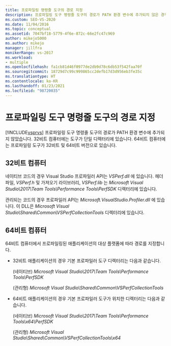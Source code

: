 ```yaml
---
title: 프로파일링 명령줄 도구의 경로 지정
description: 프로파일링 도구 명령줄 도구의 경로가 PATH 환경 변수에 추가되지 않은 경우 프로파일링 도구 명령줄 도구의 경로를 지정합니다.
ms.custom: SEO-VS-2020
ms.date: 11/04/2016
ms.topic: conceptual
ms.assetid: 7047bf18-5779-4f6e-872c-66e2fc47c969
author: mikejo5000
ms.author: mikejo
manager: jillfra
monikerRange: vs-2017
ms.workload:
- multiple
ms.openlocfilehash: fa1cb81d46f0977de2db9d78c6db53f542faa70f
ms.sourcegitcommit: 18729d7c99c999865cc2defb17d3d956eb3fe35c
ms.translationtype: HT
ms.contentlocale: ko-KR
ms.lasthandoff: 01/23/2021
ms.locfileid: "98720035"
---
```

# <a name="specify-the-path-to-profiling-tools-command-line-tools"></a>프로파일링 도구 명령줄 도구의 경로 지정

[!INCLUDE[vsprvs](../code-quality/includes/vsprvs_md.md)] 프로파일링 도구 명령줄 도구의 경로가 PATH 환경 변수에 추가되지 않았습니다. 32비트 컴퓨터에는 도구가 단일 디렉터리에 있습니다. 64비트 컴퓨터에는 프로파일링 도구가 32비트 및 64비트 버전으로 있습니다.

## <a name="32-bit-computers"></a>32비트 컴퓨터

네이티브 코드의 경우 Visual Studio 프로파일러 API는 *VSPerf.dll* 에 있습니다. 헤더 파일, *VSPerf.h* 및 가져오기 라이브러리, *VSPerf.lib* 는 *Microsoft Visual Studio\2017\Team Tools\Performance Tools\PerfSDK* 디렉터리에 있습니다.

 관리되는 코드의 경우 프로파일러 API는 *Microsoft.VisualStudio.Profiler.dll* 에 있습니다. 이 DLL은 *Microsoft Visual Studio\Shared\Common\VSPerfCollectionTools* 디렉터리에 있습니다.

## <a name="64-bit-computers"></a>64비트 컴퓨터

64비트 컴퓨터에서 프로파일링된 애플리케이션의 대상 플랫폼에 따라 경로를 지정합니다.

- 32비트 애플리케이션의 경우 기본 프로파일러 도구 디렉터리는 다음과 같습니다.

     (네이티브) *Microsoft Visual Studio\2017\Team Tools\Performance Tools\PerfSDK*
     
     (관리형) *Microsoft Visual Studio\Shared\Common\VSPerfCollectionTools*

- 64비트 애플리케이션의 경우 기본 프로파일러 도구가 위치한 디렉터리는 다음과 같습니다.

     (네이티브) *Microsoft Visual Studio\2017\Team Tools\Performance Tools\x64\PerfSDK*

     (관리형) *Microsoft Visual Studio\Shared\Common\VSPerfCollectionTools\x64*
